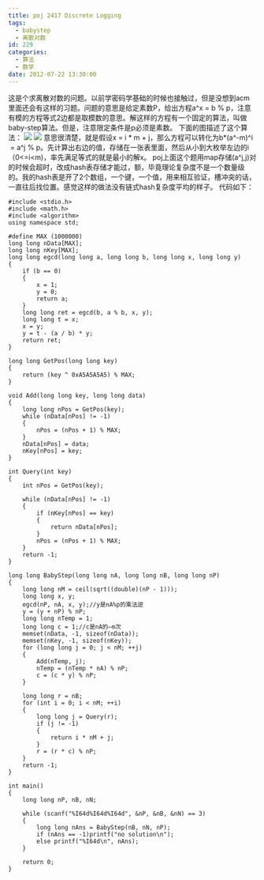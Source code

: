 ```yaml
---
title: poj 2417 Discrete Logging
tags:
  - babystep
  - 离散对数
id: 229
categories:
  - 算法
  - 数学
date: 2012-07-22 13:30:00
---
```


这是个求离散对数的问题。以前学密码学基础的时候也接触过，但是没想到acm里面还会有这样的习题。问题的意思是给定素数P，给出方程a^x = b % p，注意有模的方程等式2边都是取模数的意思。解这样的方程有一个固定的算法，叫做baby-step算法。但是，注意限定条件是p必须是素数。
下面的图描述了这个算法：
![](https://c5.staticflickr.com/8/7132/27134956060_0a46748ab7_o.jpg)
![](https://c1.staticflickr.com/8/7278/26802327624_ce592b5e96_o.jpg)
意思很清楚，就是假设x = i * m + j，那么方程可以转化为b*(a^-m)^i  = a^j % p。先计算出右边的值，存储在一张表里面，然后从小到大枚举左边的i（0<=i<m)，率先满足等式的就是最小的解x。
poj上面这个题用map存储(a^j,j)对的时候会超时，改成hash表存储才能过，额，毕竟理论复杂度不是一个数量级的。我的hash表是开了2个数组，一个键，一个值，用来相互验证，槽冲突的话，一直往后找位置。感觉这样的做法没有链式hash复杂度平均的样子。
代码如下：

``` stylus
#include <stdio.h>
#include <math.h>
#include <algorithm>
using namespace std;

#define MAX (1000000)
long long nData[MAX];
long long nKey[MAX];
long long egcd(long long a, long long b, long long x, long long y)
{
    if (b == 0)
    {
        x = 1;
        y = 0;
        return a;
    }
    long long ret = egcd(b, a % b, x, y);
    long long t = x;
    x = y;
    y = t - (a / b) * y;
    return ret;
}

long long GetPos(long long key)
{
    return (key ^ 0xA5A5A5A5) % MAX;
}

void Add(long long key, long long data)
{
    long long nPos = GetPos(key);
    while (nData[nPos] != -1)
    {
        nPos = (nPos + 1) % MAX;
    }
    nData[nPos] = data;
    nKey[nPos] = key;
}

int Query(int key)
{
    int nPos = GetPos(key);

    while (nData[nPos] != -1)
    {
        if (nKey[nPos] == key)
        {
            return nData[nPos];
        }
        nPos = (nPos + 1) % MAX;
    }
    return -1;
}

long long BabyStep(long long nA, long long nB, long long nP)
{
    long long nM = ceil(sqrt((double)(nP - 1)));
    long long x, y;
    egcd(nP, nA, x, y);//y是nA%p的乘法逆
    y = (y + nP) % nP;
    long long nTemp = 1;
    long long c = 1;//c是nA的—m次
    memset(nData, -1, sizeof(nData));
    memset(nKey, -1, sizeof(nKey));
    for (long long j = 0; j < nM; ++j)
    {
        Add(nTemp, j);
        nTemp = (nTemp * nA) % nP;
        c = (c * y) % nP;
    }

    long long r = nB;
    for (int i = 0; i < nM; ++i)
    {
        long long j = Query(r);
        if (j != -1)
        {
            return i * nM + j;
        }
        r = (r * c) % nP;
    }
    return -1;
}

int main()
{
    long long nP, nB, nN;

    while (scanf("%I64d%I64d%I64d", &nP, &nB, &nN) == 3)
    {
        long long nAns = BabyStep(nB, nN, nP);
        if (nAns == -1)printf("no solution\n");
        else printf("%I64d\n", nAns);
    }

    return 0;
}
```